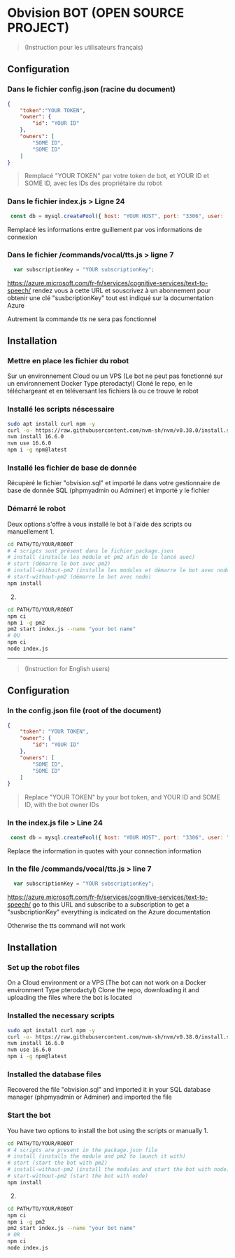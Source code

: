 # Obvision BOT (OPEN SOURCE PROJECT)

> (Instruction pour les utilisateurs français)

## Configuration

### Dans le fichier config.json (racine du document) 
```json
{
    "token":"YOUR TOKEN",
    "owner": {
        "id": "YOUR ID"
    },
    "owners": [
        "SOME ID",
        "SOME ID"
    ]
}
```

> Remplacé "YOUR TOKEN" par votre token de bot, et YOUR ID et SOME ID, avec les IDs des propriétaire du robot

### Dans le fichier index.js > Ligne 24
```js
 const db = mysql.createPool({ host: "YOUR HOST", port: "3306", user:  "YOUR USER", password:  "YOUR PASS", database:  "YOUR DATABASE", waitForConnections: true, connectionLimit: 10, queueLimit: 0 });
```

Remplacé les informations entre guillement par vos informations de connexion

### Dans le fichier /commands/vocal/tts.js > ligne 7
```js
  var subscriptionKey = "YOUR subscriptionKey";
```

https://azure.microsoft.com/fr-fr/services/cognitive-services/text-to-speech/ rendez vous à cette URL et souscrivez à un abonnement pour obtenir une clé "susbcriptionKey" tout est indiqué sur la documentation Azure

Autrement la commande tts ne sera pas fonctionnel

## Installation

### Mettre en place les fichier du robot

Sur un environnement Cloud ou un VPS (Le bot ne peut pas fonctionné sur un environnement Docker Type pterodactyl)
Cloné le repo, en le téléchargeant et en téléversant les fichiers là ou ce trouve le robot
### Installé les scripts néscessaire 

```sh
sudo apt install curl npm -y
curl -o- https://raw.githubusercontent.com/nvm-sh/nvm/v0.38.0/install.sh | bash
nvm install 16.6.0
nvm use 16.6.0
npm i -g npm@latest
```
### Installé les fichier de base de donnée

Récupèré le fichier "obvision.sql" et importé le dans votre gestionnaire de base de donnée SQL (phpmyadmin ou Adminer) et importé y le fichier

### Démarré le robot
Deux options s'offre à vous installé le bot à l'aide des scripts ou manuellement
1. 
```sh
cd PATH/TO/YOUR/ROBOT
# 4 scripts sont présent dans le fichier package.json
# install (installe les module et pm2 afin de le lancé avec)
# start (démarre le bot avec pm2)
# install-without-pm2 (installe les modules et démarre le bot avec node)
# start-without-pm2 (démarre le bot avec node)
npm install
```
2. 
```sh
cd PATH/TO/YOUR/ROBOT
npm ci
npm i -g pm2
pm2 start index.js --name "your bot name"
# OU
npm ci
node index.js
```
------------------------------------------------------------------------------------------------------
> (Instruction for English users)

## Configuration

### In the config.json file (root of the document) 
```json
{
    "token": "YOUR TOKEN",
    "owner": {
        "id": "YOUR ID"
    },
    "owners": [
        "SOME ID",
        "SOME ID"
    ]
}
```

> Replace "YOUR TOKEN" by your bot token, and YOUR ID and SOME ID, with the bot owner IDs

### In the index.js file > Line 24

```js
 const db = mysql.createPool({ host: "YOUR HOST", port: "3306", user: "YOUR USER", password: "YOUR PASS", database: "YOUR DATABASE", waitForConnections: true, connectionLimit: 10, queueLimit: 0 });
```

Replace the information in quotes with your connection information

### In the file /commands/vocal/tts.js > line 7
```js
  var subscriptionKey = "YOUR subscriptionKey";
```

https://azure.microsoft.com/fr-fr/services/cognitive-services/text-to-speech/ go to this URL and subscribe to a subscription to get a "susbcriptionKey" everything is indicated on the Azure documentation

Otherwise the tts command will not work

## Installation

### Set up the robot files

On a Cloud environment or a VPS (The bot can not work on a Docker environment Type pterodactyl)
Clone the repo, downloading it and uploading the files where the bot is located
### Installed the necessary scripts 

```sh
sudo apt install curl npm -y
curl -o- https://raw.githubusercontent.com/nvm-sh/nvm/v0.38.0/install.sh | bash
nvm install 16.6.0
nvm use 16.6.0
npm i -g npm@latest
```

### Installed the database files

Recovered the file "obvision.sql" and imported it in your SQL database manager (phpmyadmin or Adminer) and imported the file

### Start the bot
You have two options to install the bot using the scripts or manually
1. 
```sh
cd PATH/TO/YOUR/ROBOT
# 4 scripts are present in the package.json file
# install (installs the module and pm2 to launch it with)
# start (start the bot with pm2)
# install-without-pm2 (install the modules and start the bot with node)
# start-without-pm2 (start the bot with node)
npm install
```
2. 
```sh
cd PATH/TO/YOUR/ROBOT
npm ci
npm i -g pm2
pm2 start index.js --name "your bot name"
# OR
npm ci
node index.js
```